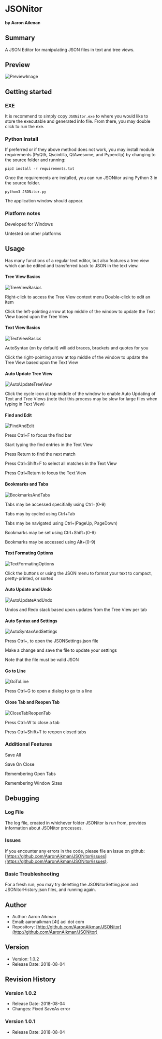 # JSONitor
#### by Aaron Aikman

## Summary


A JSON Editor for manipulating JSON files in text and tree views.

## Preview
![PreviewImage](https://imgur.com/00NUuRO.jpg)

## Getting started

### EXE

It is recommend to simply copy `JSONitor.exe` to where you would like to store the executable and generated info file.  From there, you may double click to run the exe.

### Python Install

If preferred or if they above method does not work, you may install
module requirements (PyQt5, Qscintilla, QtAwesome, and Pyperclip) by changing to the source folder and running:

    pip3 install -r requirements.txt

Once the requirements are installed, you can run JSONitor using Python 3 in the source folder.

    python3 JSONitor.py

The application window should appear.

### Platform notes
Developed for Windows

Untested on other platforms

## Usage

Has many functions of a regular text editor, but also features a tree view which can be edited and transferred back to JSON in the text view.

#### Tree View Basics
![TreeViewBasics](https://imgur.com/Lxs1yfD.gif)

Right-click to access the Tree View context menu
Double-click to edit an item

Click the left-pointing arrow at top middle of the window to update the Text View based upon the Tree View

#### Text View Basics
![TextViewBasics](https://imgur.com/GGml7zf.gif)

AutoSyntax (on by default) will add braces, brackets and quotes for you

Click the right-pointing arrow at top middle of the window to update the Tree View based upon the Text View

#### Auto Update Tree View
![AutoUpdateTreeView](https://imgur.com/FMQf8DR.gif)

Click the cycle icon at top middle of the window to enable Auto Updating of Text and Tree Views (note that this process may be slow for large files when typing in Text View)

#### Find and Edit
![FindAndEdit](https://imgur.com/Gl88wy0.gif)

Press Ctrl+F to focus the find bar

Start typing the find entries in the Text View

Press Return to find the next match

Press Ctrl+Shift+F to select all matches in the Text View

Press Ctrl+Return to focus the Text View

#### Bookmarks and Tabs
![BookmarksAndTabs](https://imgur.com/V1zHp8w.gif)

Tabs may be accessed specifially using Ctrl+(0-9)

Tabs may by cycled using Ctrl+Tab

Tabs may be navigated using Ctrl+(PageUp, PageDown)

Bookmarks may be set using Ctrl+Shift+(0-9)

Bookmarks may be accessed using Alt+(0-9)

#### Text Formating Options
![TextFormatingOptions](https://imgur.com/qh5JvG2.gif)

Click the buttons or using the JSON menu to format your text to compact, pretty-printed, or sorted

#### Auto Update and Undo
![AutoUpdateAndUndo](https://imgur.com/jq4QdS6.gif)

Undos and Redo stack based upon updates from the Tree View per tab

#### Auto Syntax and Settings
![AutoSyntaxAndSettings](https://imgur.com/32COdrn.gif)

Press Ctrl+, to open the JSONSettings.json file

Make a change and save the file to update your settings

Note that the file must be valid JSON

#### Go to Line
![GoToLine](https://imgur.com/3SQ6It8.gif)

Press Ctrl+G to open a dialog to go to a line

#### Close Tab and Reopen Tab
![CloseTabReopenTab](https://imgur.com/pss4Gcv.gif)

Press Ctrl+W to close a tab

Press Ctrl+Shift+T to reopen closed tabs

### Additional Features
Save All

Save On Close

Remembering Open Tabs

Remembering Window Sizes



## Debugging

### Log File
The log file, created in whichever folder JSONitor is run from, provides information about JSONitor processes.

### Issues
If you encounter any errors in the code, please file an issue on github: [https://github.com/AaronAikman/JSONitor/issues](https://github.com/AaronAikman/JSONitor/issues).

### Basic Troubleshooting
For a fresh run, you may try deletting the JSONitorSetting.json and JSONitorHistory.json files, and running again.

## Author

* Author: Aaron Aikman
* Email: aaronaikman [4t] aol dot com
* Repository: [http://github.com/AaronAikman/JSONitor](http://github.com/AaronAikman/JSONitor)

## Version

* Version: 1.0.2
* Release Date: 2018-08-04

## Revision History

### Version 1.0.2

* Release Date: 2018-08-04
* Changes: Fixed SaveAs error

### Version 1.0.1

* Release Date: 2018-08-04